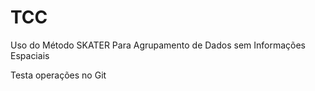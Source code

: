 ﻿# TCC
Uso do Método SKATER Para Agrupamento de Dados sem Informações Espaciais


Testa operações no Git